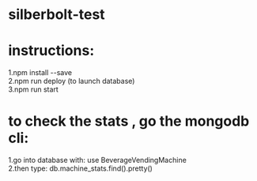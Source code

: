 # silberbolt-test

# instructions: 
1.npm install --save  
2.npm run deploy (to launch database)   
3.npm run start 

# to check the stats , go the mongodb cli:
1.go into database with: use BeverageVendingMachine  
2.then type: db.machine_stats.find().pretty()
